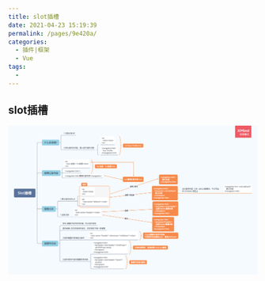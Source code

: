 ```yaml
---
title: slot插槽
date: 2021-04-23 15:19:39
permalink: /pages/9e420a/
categories:
  - 插件|框架
  - Vue
tags:
  - 
---
```


## slot插槽

![](../../.vuepress/public/assets/vue/slot.png)
